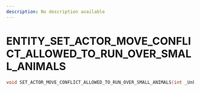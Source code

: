 ```yaml
---
description: No description available 
---
```


# ENTITY\_SET_ACTOR_MOVE_CONFLICT_ALLOWED_TO_RUN_OVER_SMALL_ANIMALS

```cpp
void SET_ACTOR_MOVE_CONFLICT_ALLOWED_TO_RUN_OVER_SMALL_ANIMALS(int _Unk0, int _Unk1);
```